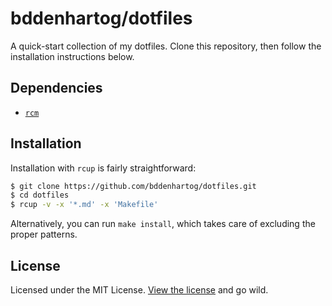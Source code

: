 # bddenhartog/dotfiles

A quick-start collection of my dotfiles. Clone this repository, then follow
the installation instructions below.

## Dependencies

- [`rcm`][gh-thoughtbot-rcm]

## Installation

Installation with `rcup` is fairly straightforward:

```bash
$ git clone https://github.com/bddenhartog/dotfiles.git
$ cd dotfiles
$ rcup -v -x '*.md' -x 'Makefile'
```

Alternatively, you can run `make install`, which takes care of excluding
the proper patterns.

## License

Licensed under the MIT License. [View the license](LICENSE.md) and go wild.

[gh-thoughtbot-rcm]: https://github.com/thoughtbot/rcm "view the thoughtbot/rcm repository"
